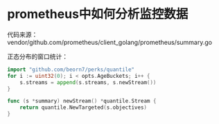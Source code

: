 # prometheus中如何分析监控数据

代码来源：vendor/github.com/prometheus/client_golang/prometheus/summary.go

正态分布的窗口统计：
```go
import "github.com/beorn7/perks/quantile"
for i := uint32(0); i < opts.AgeBuckets; i++ {
    s.streams = append(s.streams, s.newStream())
}

func (s *summary) newStream() *quantile.Stream {
	return quantile.NewTargeted(s.objectives)
}
```

